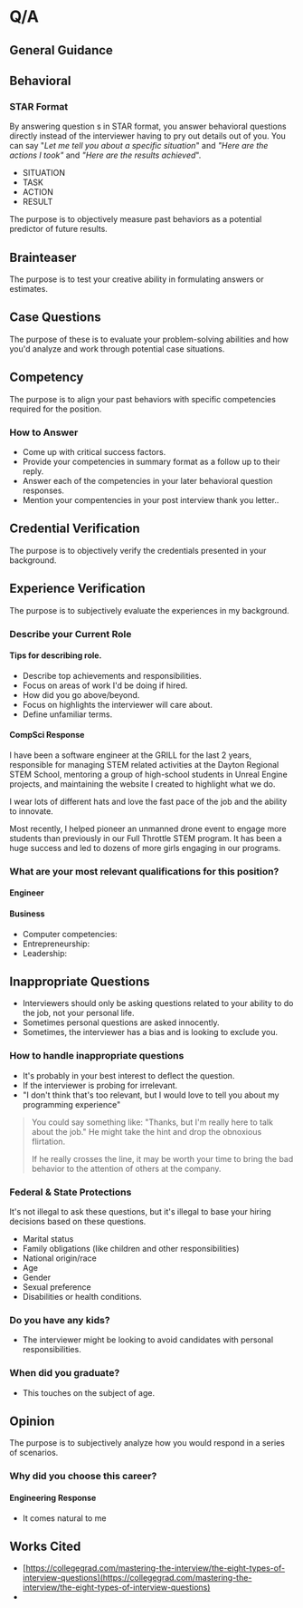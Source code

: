 # Q/A

## General Guidance



## Behavioral

### STAR Format

By answering question s in STAR format, you answer behavioral questions directly instead of the interviewer having to pry out details out of you. You can say "_Let me tell you about a specific situation_" and _"Here are the actions I took"_ and _"Here are the results achieved_".

* SITUATION
* TASK
* ACTION
* RESULT

The purpose is to objectively measure past behaviors as a potential predictor of future results.

## Brainteaser

The purpose is to test your creative ability in formulating answers or estimates.

## Case Questions

The purpose of these is to evaluate your problem-solving abilities and how you'd analyze and work through potential case situations.

## Competency

The purpose is to align your past behaviors with specific competencies required for the position.

### How to Answer

* Come up with critical success factors.
* Provide your competencies in summary format as a follow up to their reply.
* Answer each of the competencies in your later behavioral question responses.
* Mention your compentencies in your post interview thank you letter..

## Credential Verification

The purpose is to objectively verify the credentials presented in your background.

## Experience Verification

The purpose is to subjectively evaluate the experiences in my background.

### Describe your Current Role

#### Tips for describing role.

* Describe top achievements and responsibilities. 
* Focus on areas of work I'd be doing if hired. 
* How did you go above/beyond. 
* Focus on highlights the interviewer will care about. 
* Define unfamiliar terms.

#### CompSci Response

I have been a software engineer at the GRILL for the last 2 years, responsible for managing STEM related activities at the Dayton Regional STEM School, mentoring a group of high-school students in Unreal Engine projects, and maintaining the website I created to highlight what we do.

I wear lots of different hats and love the fast pace of the job and the ability to innovate.

Most recently, I helped pioneer an unmanned drone event to engage more students than previously in our Full Throttle STEM program. It has been a huge success and led to dozens of more girls engaging in our programs.

### What are your most relevant qualifications for this position?

#### Engineer

#### Business

* Computer competencies: 
* Entrepreneurship: 
* Leadership: 

## Inappropriate Questions

* Interviewers should only be asking questions related to your ability to do the job, not your personal life.
* Sometimes personal questions are asked innocently.
* Sometimes, the interviewer has a bias and is looking to exclude you.

### How to handle inappropriate questions

* It's probably in your best interest to deflect the question.
* If the interviewer is probing for irrelevant.
* "I don't think that's too relevant, but I would love to tell you about my programming experience"

> You could say something like: "Thanks, but I'm really here to talk about the job." He might take the hint and drop the obnoxious flirtation.
>
> If he really crosses the line, it may be worth your time to bring the bad behavior to the attention of others at the company.

### Federal & State Protections

It's not illegal to ask these questions, but it's illegal to base your hiring decisions based on these questions.

* Marital status
* Family obligations \(like children and other responsibilities\)
* National origin/race
* Age
* Gender
* Sexual preference
* Disabilities or health conditions.

### Do you have any kids?

* The interviewer might be looking to avoid candidates with personal responsibilities.

### When did you graduate?

* This touches on the subject of age.



## Opinion

The purpose is to subjectively analyze how you would respond in a series of scenarios. 

### Why did you choose this career?

#### Engineering Response

* It comes natural to me



## Works Cited

* [https://collegegrad.com/mastering-the-interview/the-eight-types-of-interview-questions](https://collegegrad.com/mastering-the-interview/the-eight-types-of-interview-questions)
* 
